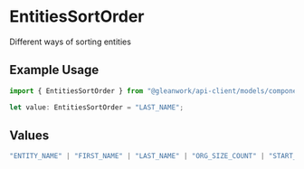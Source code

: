 # EntitiesSortOrder

Different ways of sorting entities

## Example Usage

```typescript
import { EntitiesSortOrder } from "@gleanwork/api-client/models/components";

let value: EntitiesSortOrder = "LAST_NAME";
```

## Values

```typescript
"ENTITY_NAME" | "FIRST_NAME" | "LAST_NAME" | "ORG_SIZE_COUNT" | "START_DATE" | "TEAM_SIZE" | "RELEVANCE"
```